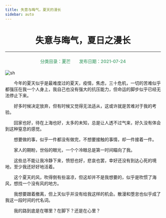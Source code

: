 ```yaml
---
title: 失意与晦气，夏天的漫长
sidebar: auto
---
```


# <center>失意与晦气，夏日之漫长</center>

***

<center>
<font color =#6AB389> 
<h4>分类目录：夏芒&emsp;&emsp;发布日期：2021-07-24</h4>
</font>
</center>

<img :src="$withBase('/summer.jpg')" alt="sh">
<br>

&emsp;&emsp;今年的夏天似乎是最难度过的夏天，疫情，焦虑，三十危机，一切的苦难似乎都强压在我一个人身上，我自己也没有强大的抗压能力，但命运的脚步似乎已经无法停止下来。

&emsp;&emsp;好多时候决定放弃，但有时候又觉得无法适从，这或许就是苦难对于我的考验。

&emsp;&emsp;回家也好，待在上海也好，太多的未知，总是让人透不过气来，好久没有体会到这种窒息的感觉。

&emsp;&emsp;想要做的事，似乎一件都没有做完，不想要接触的事情，却一件接着一件。

&emsp;&emsp;家人的期盼，世俗的眼光，一个个冷眼总是第一时间瞄向了我。

&emsp;&emsp;这些总不能让我冷静下来，愤怒也好，悲哀也罢，幸好还没有到达心死的境地，至少我还好好地活着。

&emsp;&emsp;这个夏天的风，吹得倒有些温凉，但这却并不是我想要的，似乎是吹惯了海风，想找一个没有风的地方。

&emsp;&emsp;我想要跟着撤离，但上天似乎并没有给我这样的机会。散漫和堕怠也似乎成了我这一段时间的代名词。

&emsp;&emsp;我的路到底是在哪里？在脚下？还是在心里？